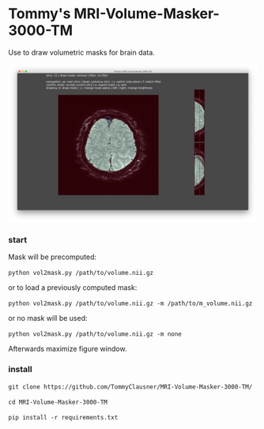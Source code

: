 # Tommy's MRI-Volume-Masker-3000-TM

Use to draw volumetric masks for brain data.

![example image](https://github.com/TommyClausner/MRI-Volume-Masker-3000-TM/blob/main/example.png?raw=true)

### start
Mask will be precomputed:

`python vol2mask.py /path/to/volume.nii.gz`

or to load a previously computed mask:

`python vol2mask.py /path/to/volume.nii.gz -m /path/to/m_volume.nii.gz`

or no mask will be used:

`python vol2mask.py /path/to/volume.nii.gz -m none`

Afterwards maximize figure window.

### install

`git clone https://github.com/TommyClausner/MRI-Volume-Masker-3000-TM/`

`cd MRI-Volume-Masker-3000-TM`

`pip install -r requirements.txt`
